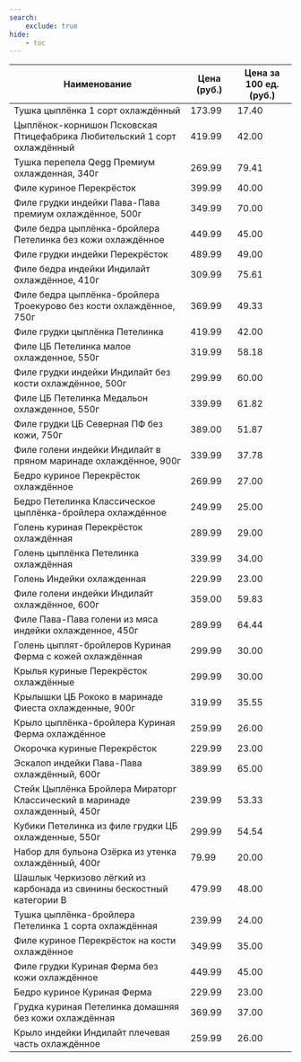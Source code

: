 ```yaml
---
search:
    exclude: true
hide:
    - toc
---
```


| Наименование | Цена (руб.) | Цена за 100 ед. (руб.) |
| -- | -- | -- |
| Тушка цыплёнка 1 сорт охлаждённый | 173.99 | 17.40 |
| Цыплёнок-корнишон Псковская Птицефабрика Любительский 1 сорт охлаждённый | 419.99 | 42.00 |
| Тушка перепела Qegg Премиум охлажденная, 340г | 269.99 | 79.41 |
| Филе куриное Перекрёсток | 399.99 | 40.00 |
| Филе грудки индейки Пава-Пава премиум охлаждённое, 500г | 349.99 | 70.00 |
| Филе бедра цыплёнка-бройлера Петелинка без кожи охлаждённое | 449.99 | 45.00 |
| Филе грудки индейки Перекрёсток | 489.99 | 49.00 |
| Филе бедра индейки Индилайт охлаждённое, 410г | 309.99 | 75.61 |
| Филе бедра цыплёнка-бройлера Троекурово без кости охлаждённое, 750г | 369.99 | 49.33 |
| Филе грудки цыплёнка Петелинка | 419.99 | 42.00 |
| Филе ЦБ Петелинка малое охлажденное, 550г | 319.99 | 58.18 |
| Филе грудки индейки Индилайт без кости охлаждённое, 500г | 299.99 | 60.00 |
| Филе ЦБ Петелинка Медальон охлажденное, 550г | 339.99 | 61.82 |
| Филе грудки ЦБ Северная ПФ без кожи, 750г | 389.00 | 51.87 |
| Филе голени индейки Индилайт в пряном маринаде охлаждённое, 900г | 339.99 | 37.78 |
| Бедро куриное Перекрёсток охлаждённое | 269.99 | 27.00 |
| Бедро Петелинка Классическое цыплёнка-бройлера охлаждённое | 249.99 | 25.00 |
| Голень куриная Перекрёсток охлаждённая | 289.99 | 29.00 |
| Голень цыплёнка Петелинка охлаждённая | 339.99 | 34.00 |
| Голень Индейки охлажденная | 229.99 | 23.00 |
| Филе голени индейки Индилайт охлаждённое, 600г | 359.00 | 59.83 |
| Филе Пава-Пава голени из мяса индейки охлажденное, 450г | 289.99 | 64.44 |
| Голень цыплят-бройлеров Куриная Ферма с кожей охлаждённая | 299.99 | 30.00 |
| Крылья куриные Перекрёсток охлаждённые | 299.99 | 30.00 |
| Крылышки ЦБ Рококо в маринаде Фиеста охлажденные, 900г | 319.99 | 35.55 |
| Крыло цыплёнка-бройлера Куриная Ферма охлаждённое | 259.99 | 26.00 |
| Окорочка куриные Перекрёсток | 229.99 | 23.00 |
| Эскалоп индейки Пава-Пава охлаждённый, 600г | 389.99 | 65.00 |
| Стейк Цыплёнка Бройлера Мираторг Классический в маринаде охлажденный, 450г | 239.99 | 53.33 |
| Кубики Петелинка из филе грудки ЦБ охлажденные, 550г | 299.99 | 54.54 |
| Набор для бульона Озёрка из утенка охлаждённый, 400г | 79.99 | 20.00 |
| Шашлык Черкизово лёгкий из карбонада из свинины бескостный категории В | 479.99 | 48.00 |
| Тушка цыплёнка-бройлера Петелинка 1 сорта охлаждённая | 239.99 | 24.00 |
| Филе куриное Перекрёсток на кости охлаждённое | 349.99 | 35.00 |
| Филе грудки Куриная Ферма без кожи охлаждённое | 449.99 | 45.00 |
| Бедро куриное Куриная Ферма | 229.99 | 23.00 |
| Грудка куриная Петелинка домашняя без кожи охлаждённая | 369.99 | 37.00 |
| Крыло индейки Индилайт плечевая часть охлаждённое | 259.99 | 26.00 |
